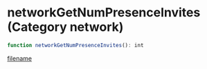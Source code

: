 # networkGetNumPresenceInvites (Category network)

```js
function networkGetNumPresenceInvites(): int
```

[filename](networkGetNumPresenceInvites_m.md ':include')